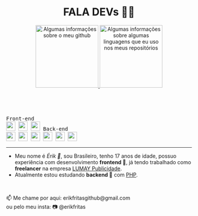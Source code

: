 <!--
**erikfritas/erikfritas** is a ✨ _special_ ✨ repository because its `README.md` (this file) appears on your GitHub profile.

Here are some ideas to get you started:

- 🔭 I’m currently working on ...
- 🌱 I’m currently learning ...
- 👯 I’m looking to collaborate on ...
- 🤔 I’m looking for help with ...
- 💬 Ask me about ...
- 📫 How to reach me: ...
- 😄 Pronouns: ...
- ⚡ Fun fact: ...
-->

<header style="width: 100%;">
  <h1>FALA DEVs 🍟✨</h1>
  <section style="width: 100%;">
    <a width="100%" style="margin: auto;" href="https://lumaypublicidade.com/#contato">
      <img height="170vw" alt="Algumas informações sobre o meu github" src="https://github-readme-stats.vercel.app/api?username=erikfritas&show_icons=true&theme=ocean_dark&include_all_commits=true&count_private=true"/>
      <img height="170vw" alt="Algumas informações sobre algumas linguagens que eu uso nos meus repositórios" src="https://github-readme-stats.vercel.app/api/top-langs/?username=erikfritas&layout=compact&langs_count=7&bg_color=5,511,115&text_color=CCF&title_color=FCF"/>
    </a>
  </section>
</header>
<br>
<section>
  <kbd>
    <kbd>Front-end</kbd>
    <br>
    <img width="25px" src="https://cdn.jsdelivr.net/gh/devicons/devicon/icons/html5/html5-original.svg" /> 
    <img width="25px" src="https://cdn.jsdelivr.net/gh/devicons/devicon/icons/sass/sass-original.svg" /> 
    <img width="25px" src="https://cdn.jsdelivr.net/gh/devicons/devicon/icons/javascript/javascript-original.svg" />
  </kbd>
  <kbd>
    <kbd>Back-end</kbd>
    <br>
    <img width="25px" src="https://cdn.jsdelivr.net/gh/devicons/devicon/icons/php/php-original.svg" /> 
    <img width="25px" src="https://cdn.jsdelivr.net/gh/devicons/devicon/icons/typescript/typescript-original.svg" /> 
    <img width="25px" src="https://cdn.jsdelivr.net/gh/devicons/devicon/icons/nodejs/nodejs-original.svg" /> 
    <img width="25px" src="https://cdn.jsdelivr.net/gh/devicons/devicon/icons/mysql/mysql-plain.svg" /> 
    <img width="25px" src="https://cdn.jsdelivr.net/gh/devicons/devicon/icons/python/python-original.svg" /> 
    <img width="25px" src="https://cdn.jsdelivr.net/gh/devicons/devicon/icons/ruby/ruby-original.svg" />
  </kbd>
</section>
<hr>
<article>
  <ul>
    <li>Meu nome é <i>Érik 🍟</i>, sou Brasileiro, tenho 17 anos de idade, possuo experiência com desenvolvimento <strong>frontend 🔭</strong>, já tendo trabalhado como <strong>freelancer</strong> na empresa <a href="https://lumaypublicidade.com/">LUMAY Publicidade</a>.</li>
    <li>Atualmente estou estudando <strong>backend 🌱</strong> com <a href="https://www.php.net/">PHP</a>.</li>
  </ul>
</article>
<br>
<footer>
  <p>
    📫 Me chame por aqui: erikfritasgithub@gmail.com <br>
    ou pelo meu insta: 📷 @erikfritas
  </p>
</footer>

